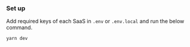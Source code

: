 ### Set up
Add required keys of each SaaS in `.env` or `.env.local` and run the below command.
```
yarn dev
```
